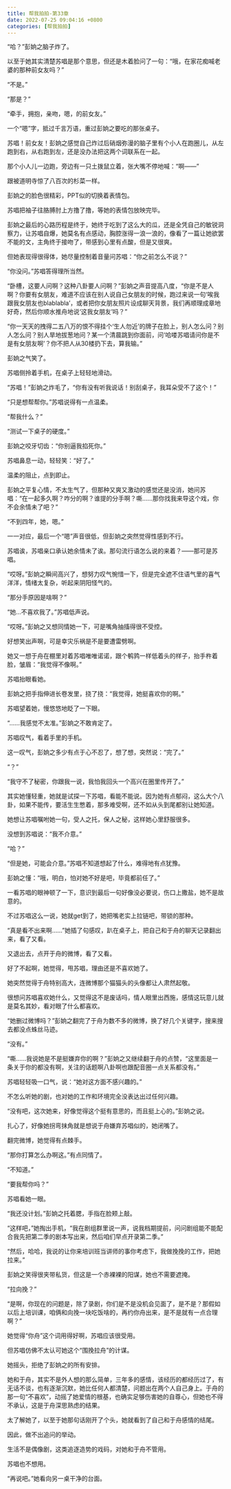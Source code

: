 ```yaml
---
title: 帮我拍拍-第33章
date: 2022-07-25 09:04:16 +0800
categories: [帮我拍拍]
---
```


“哈？”彭姠之脑子炸了。

以至于她其实清楚苏唱是那个意思，但还是木着脸问了一句：“哦，在家花痴喊老婆的那种前女友吗？”

“不是。”

“那是？”

“牵手，拥抱，亲吻，嗯，的前女友。”

一个“嗯”字，抵过千言万语，重过彭姠之要吃的那张桌子。

苏唱！前女友！彭姠之感觉自己炸过后硝烟弥漫的脑子里有个小人在跑圈儿，从左跑到右，从右跑到左，还是没办法把这两个词联系在一起。

那个小人儿一边跑，旁边有一只土拨鼠立着，张大嘴不停地喊：“啊——”

跟被道明寺惊了八百次的杉菜一样。

彭姠之的脸色很精彩，PPT似的切换着表情包。

苏唱把袖子往胳膊肘上方撸了撸，等她的表情包放映完毕。

彭姠之最后的心路历程是终于，她终于吃到了这么大的瓜，还是全凭自己的敏锐洞察力，让苏唱自爆，她莫名有点感动，胸腔涨得一浪一浪的，像看了一篇让她欲罢不能的文，主角终于接吻了，带感到心里有点酸，但是又很爽。

但她表现得很得体，她尽量控制着音量问苏唱：“你之前怎么不说？”

“你没问。”苏唱答得理所当然。

“卧槽，这要人问啊？这种八卦要人问啊？”彭姠之声音提高八度，“你是不是人啊？你要有女朋友，难道不应该在别人说自己女朋友的时候，跑过来说一句‘唉我跟我女朋友也blablabla’，或者把你女朋友照片设成聊天背景，我们再顺理成章地好奇，然后你顺水推舟地说‘这我女朋友’吗？”

“你一天天的拽得二五八万的恨不得挂个‘生人勿近’的牌子在脸上，别人怎么问？别人怎么问？别人旱地拔葱地问？某一个清晨跳到你面前，问‘哈喽苏唱请问你是不是有女朋友啊’？你不把人从30楼扔下去，算我输。”

彭姠之气笑了。

苏唱侧拎着手机，在桌子上轻轻地滑动。

“苏唱！”彭姠之炸毛了，“你有没有听我说话！别刮桌子，我耳朵受不了这个！”

“只是想帮帮你。”苏唱说得有一点温柔。

“帮我什么？”

“测试一下桌子的硬度。”

彭姠之咬牙切齿：“你别逼我掐死你。”

苏唱鼻息一动，轻轻笑：“好了。”

温柔的阻止，点到即止。

彭姠之平复心情，不太生气了，但那种又爽又激动的感觉还是没消，她问苏唱：“在一起多久啊？咋分的啊？谁提的分手啊？嘶……那你找我来导这个戏，你不会余情未了吧？”

“不到四年，她，嗯。”

一一对应，最后一个“嗯”声音很低，但彭姠之突然觉得性感到不行。

苏唱诶，苏唱亲口承认她余情未了诶。那句流行语怎么说的来着？——那可是苏唱。

“哎呀。”彭姠之瞬间高兴了，想努力叹气惋惜一下，但是完全遮不住语气里的喜气洋洋，情绪太复杂，听起来阴阳怪气的。

“那分手原因是啥啊？”

“她…不喜欢我了。”苏唱低声说。

“哎呀。”彭姠之又想同情她一下，可是嘴角抽搐得很不受控。

好想笑出声啊，可是幸灾乐祸是不是要遭雷劈啊。

她又一想于舟在棚里对着苏唱唯唯诺诺，跟个鹌鹑一样低着头的样子，抬手杵着脸，皱眉：“我觉得不像啊。”

苏唱抬眼看她。

彭姠之把手指伸进长卷发里，挠了挠：“我觉得，她挺喜欢你的啊。”

苏唱望着她，慢悠悠地眨了一下眼。

“……我感觉不太准。”彭姠之不敢肯定了。

苏唱叹气，看着手里的手机。

这一叹气，彭姠之多少有点于心不忍了，想了想，突然说：“完了。”

“？”

“我守不了秘密，你跟我一说，我怕我回头一个高兴在圈里传开了。”

其实她懂轻重，她就是试探一下苏唱，看能不能说。因为她有点郁闷，这么大个八卦，如果不能传，要活生生憋着，那多难受啊，还不如从头到尾都别让她知道。

她想让苏唱嘱咐她一句，受人之托，保人之秘，这样她心里舒服很多。

没想到苏唱说：“我不介意。”

“哈？”

“但是她，可能会介意。”苏唱不知道想起了什么，难得地有点犹豫。

彭姠之懂：“哦，明白，怕对她不好是吧，毕竟都前任了。”

一看苏唱的眼神顿了一下，意识到最后一句好像没必要说，伤口上撒盐，她不是故意的。

不过苏唱这么一说，她就get到了，她把嘴老实上拉链吧，带锁的那种。

“真是看不出来啊……”她插了句感叹，趴在桌子上，把自己和于舟的聊天记录翻出来，看了又看。

又退出去，点开于舟的微博，看了又看。

好了不起啊，她觉得，甩苏唱，理由还是不喜欢她了。

她突然觉得于舟特别高大，连微博那个猫猫头的头像都让人肃然起敬。

很想问苏唱喜欢她什么，又觉得这不是废话吗，情人眼里出西施，感情这玩意儿就是莫名其妙，看对眼了什么都喜欢。

“她删过微博吗？”彭姠之翻完了于舟为数不多的微博，换了好几个关键字，搜来搜去都没点蛛丝马迹。

“没有。”

“嘶……我说她是不是挺嫌弃你的啊？”彭姠之又继续翻于舟的点赞，“这里面是一条关于你的都没有啊，关注的话题啊八卦啊也跟配音圈一点关系都没有。”

苏唱轻轻吸一口气，说：“她对这方面不感兴趣的。”

不怎么听她的剧，也对她的工作和环境完全没表达出过任何兴趣。

“没有吧，这次她来，好像觉得这个挺有意思的，而且挺上心的。”彭姠之说。

扎心了，好像她拐弯抹角就是想说于舟嫌弃苏唱似的，她闭嘴了。

翻完微博，她觉得有点棘手。

“那你打算怎么办啊这。”有点同情了。

“不知道。”

“要我帮你吗？”

苏唱看她一眼。

“我还没计划。”彭姠之托着腮，手指在脸颊上敲。

“这样吧，”她掏出手机，“我在剧组群里说一声，说我档期提前，问问剧组能不能配合我先把第二季的剧本写出来，然后咱们早点开录第二季。”

“然后，哈哈，我说的让你来培训班当讲师的事你考虑下，我做挽挽的工作，把她拉来。”

彭姠之笑得很夹带私货，但这是一个赤裸裸的阳谋，她也不需要遮掩。

“拉向挽？”

“是啊，你现在的问题是，除了录剧，你们是不是没机会见面了，是不是？那假如以后上培训课，咱俩和向挽一块吃饭啥的，再约你舟出来，是不是就有一点合理啊？”

她觉得“你舟”这个词用得好啊，苏唱应该很受用。

但苏唱仿佛不太认可她这个“围挽拉舟”的计谋。

她摇头，拒绝了彭姠之的所有安排。

她和于舟，其实不是外人想的那么简单，三年多的感情，该经历的都经历过了，有无话不谈，也有逐渐沉默，她比任何人都清楚，问题出在两个人自己身上。于舟的那一句“不喜欢”，动摇了她爱情的根基，也确实足够伤害她的自尊心，但她也不得不承认，这是于舟深思熟虑的结果。

太了解她了，以至于她那句话刚开了个头，她就看到了自己和于舟感情的结尾。

因此，做不出追问的举动。

生活不是偶像剧，这类追逐造势的戏码，对她和于舟不管用。

苏唱也不想用。

“再说吧。”她看向另一桌干净的台面。

